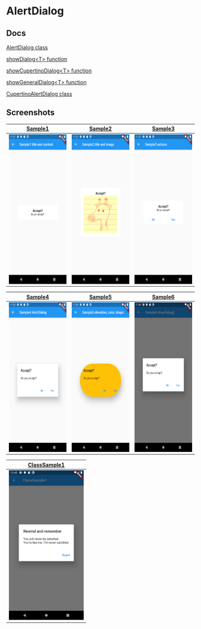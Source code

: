 # AlertDialog

## Docs

[AlertDialog class](https://api.flutter.dev/flutter/material/AlertDialog-class.html)

[showDialog\<T\> function](https://api.flutter.dev/flutter/material/showDialog.html)

[showCupertinoDialog\<T\> function](https://api.flutter.dev/flutter/cupertino/showCupertinoDialog.html)

[showGeneralDialog\<T\> function](https://api.flutter.dev/flutter/widgets/showGeneralDialog.html)

[CupertinoAlertDialog class](https://api.flutter.dev/flutter/cupertino/CupertinoAlertDialog-class.html)

## Screenshots

|[Sample1](./lib/pages/sample1.dart)|[Sample2](./lib/pages/sample2.dart)|[Sample3](./lib/pages/sample3.dart)|
|:-:|:-:|:-:|
|<img src="./screenshots/Sample1.png" height="400" alt="Screenshot"/>|<img src="./screenshots/Sample2.png" height="400" alt="Screenshot"/>|<img src="./screenshots/Sample3.png" height="400" alt="Screenshot"/>|

|[Sample4](./lib/pages/sample4.dart)|[Sample5](./lib/pages/sample5.dart)|[Sample6](./lib/pages/sample6.dart)|
|:-:|:-:|:-:|
|<img src="./screenshots/Sample4.png" height="400" alt="Screenshot"/>|<img src="./screenshots/Sample5.png" height="400" alt="Screenshot"/>|<img src="./screenshots/Sample6.png" height="400" alt="Screenshot"/>|

|[ClassSample1](./lib/pages/class_sample1.dart)|
|:-:|
|<img src="./screenshots/ClassSample1.png" height="400" alt="Screenshot"/>|